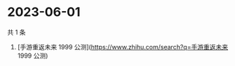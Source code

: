 # 2023-06-01

共 1 条

<!-- BEGIN -->
<!-- 最后更新时间 Thu Jun 01 2023 07:11:38 GMT+0800 (China Standard Time) -->

1. [手游重返未来 1999 公测](https://www.zhihu.com/search?q=手游重返未来 1999
   公测)

<!-- END -->
